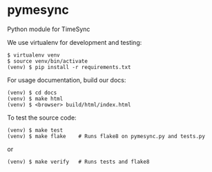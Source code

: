 # pymesync

Python module for TimeSync

We use virtualenv for development and testing:

```
$ virtualenv venv
$ source venv/bin/activate
(venv) $ pip install -r requirements.txt
```

For usage documentation, build our docs:

```
(venv) $ cd docs
(venv) $ make html
(venv) $ <browser> build/html/index.html
```

To test the source code:

```
(venv) $ make test
(venv) $ make flake    # Runs flake8 on pymesync.py and tests.py
```

or

```
(venv) $ make verify   # Runs tests and flake8
```
